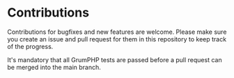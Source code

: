 # Contributions

Contributions for bugfixes and new features are welcome. Please make sure you
create an issue and pull request for them in this repository to keep track of
the progress.

It's mandatory that all GrumPHP tests are passed before a pull request can be
merged into the main branch.